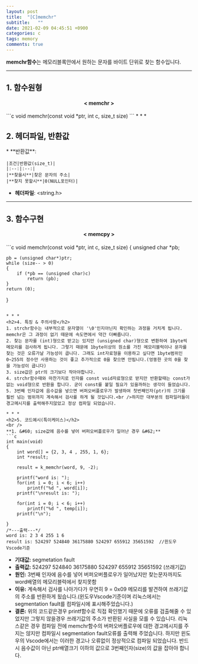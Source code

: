 ```yaml
---
layout: post
title:  "[C]memchr"
subtitle:   ""
date: 2021-02-09 04:45:51 +0900
categories: c
tags: memory
comments: true
---
```


**memchr함수**는 메모리블록안에서 원하는 문자를 바이트 단위로 찾는 함수입니다.

* * *
<h2>1. 함수원형</h2>
<h4 align="middle">&#60; memchr &#62;</h4>
```c
void memchr(const void *ptr, int c, size_t size)
```
* * *
<h2>2. 헤더파일, 반환값</h2>
* **반환값**:

    |조건|반환값(size_t)|
    |:--:|:--:|
    |**찾을시**|찾은 문자의 주소|
    |**찾지 못할시**|0(NULL포인터)|

* **헤더파일**: &lt;string.h&gt;

* * *
<h2>3. 함수구현</h2>
<h4 align="middle">&#60; memcpy &#62;</h4>
```c
void memchr(const void *ptr, int c, size_t size)
{
	unsigned char *pb;

	pb = (unsigned char*)ptr;
	while (size-- > 0)
	{
		if (*pb == (unsigned char)c)
			return (pb);
	}
	return (0);
}
```

* * *
<h2>4. 특징 & 주의사항</h2>
1. strchr함수는 내부적으로 문자열이 '\0'인지아닌지 확인하는 과정을 거치게 됩니다. memchr은 그 과정이 없기 때문에 속도면에서 약간 더빠릅니다.
2. 찾는 문자를 (int)형으로 받고는 있지만 (unsigned char)형으로 변환하여 1byte씩 메모리를 검사하게 됩니다. 그렇기 때문에 1byte이상의 원소를 가진 메모리블럭이나 문자를 찾는 것은 오류가날 가능성이 큽니다. 그래도 int자료형을 이용하고 싶다면 1byte범위인 0~255의 정수만 사용하는 것이 좋고 추가적으로 0을 찾으면 안됩니다.(엉뚱한 곳의 0을 찾을 가능성이 큽니다)
3. size값은 ptr의 크기보다 작아야합니다.
4. strchr함수때와 마찬가지로 인자를 const void자료형으로 받지만 반환할때는 const가 없는 void형으로 반환을 합니다. 굳이 const를 붙일 필요가 있을까하는 생각이 들었습니다.
5. 3번째 인자값에 음수값을 넣으면 버퍼오버플로우가 발생하여 첫번째인자(ptr)의 크기를 훨씬 넘는 범위까지 계속해서 검사를 하게 될 것입니다.<br />하지만 대부분의 컴파일러들이 경고메시지를 출력해주지않았고 정상 컴파일 되었습니다.

* * *
<h2>5. 코드예시(특이케이스)</h2>
<br />
**1. &#60; size값에 음수를 넣어 버퍼오버플로우가 일어난 경우 &#62;**
```c
int main(void)
{
	int word[] = {2, 3, 4 , 255, 1, 6};
	int *result;

	result = k_memchr(word, 9, -2);

    printf("word is: ");
	for(int i = 0; i < 6; i++)
		printf("%d ", word[i]);
	printf("\nresult is: ");

	for(int i = 0; i < 6; i++)
		printf("%d ", temp[i]);
	printf("\n");

}
/*---출력---*/
word is: 2 3 4 255 1 6
result is: 524297 524840 36175880 524297 655912 35651592  //윈도우Vscode기준
```
* **기대값:** segmetation fault
* **출력값:** 524297 524840 36175880 524297 655912 35651592  (쓰래기값)
* **원인:** 3번째 인자에 음수를 넣어 버퍼오버플로우가 일어났지만 찾는문자까지도 word배열의 메모리블럭에서 찾지못함
* **이유:** 계속해서 검사를 나아가다가 우연히 9 = 0x09 메모리를 발견하여 쓰래기값의 주소를 반환하게 됬습니다.(윈도우Vscode기준이며 리눅스에서는 segmentation fault를 컴파일시에 표시해주었습니다.)
* **결론:** 위의 코드같은경우 printf함수로 직접 확인했기 때문에 오류를 검출해줄 수 있었지만 그렇지 않을경우 쓰래기값의 주소가 반환된 사실을 모를 수 있습니다. 리눅스같은 경우 컴파일 전에 memchr함수의 버퍼오버플로우에 대한 경고메시지를 주지는 않지만 컴파일시 segmentation fault오류를 출력해 주었습니다. 하지만 윈도우의 Vscode에서는 이러한 경고나 오류없이 정상적으로 컴파일 되었습니다. 반드시 음수값이 아닌 ptr배열크기 이하의 값으로 3번째인자(size)의 값을 잡아야 합니다.
